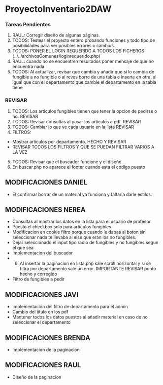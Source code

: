 ﻿# ProyectoInventario2DAW
 ### Tareas Pendientes
1. RAUL: Corregir diseño de algunas páginas.
2. TODOS: Testear el proyecto entero probando funciones y todo tipo de posibilidades para ver posibles errores o cambios.
3. TODOS: PONER EL LOGIN REQUERIDO A TODOS LOS FICHEROS (../../archivosComunes/loginrequerido.php)
4. RAUL: cuando no se encuentren resultados poner mensaje de que no encuentra nada
5. TODOS: Al actualizar, revisar que cambia y añadir que si lo cambia de fungible a no fungible o al reves borre de una tabla e inserte en otra, al igual que con el departamento que cambie el departamento en la tabla tiene

 ### REVISAR
1. TODOS: Los articulos fungibles tienen que tener la opcion de pedirse o no. REVISAR
2. TODOS: Revisar consultas al pasar los articulos a pdf. REVISAR
3. TODOS: Cambiar lo que ve cada usuario en la lista REVISAR
4. FILTROS:
  - Mostrar articulos por departamento. HECHO Y REVISAR
  - REVISAR TODOS LOS FILTROS Y QUE SE PUEDAN FILTRAR VARIOS A LA VEZ
5. TODOS: Revisar que el buscador funcione y el diseño
6. En buscar.php no aparece el footer cuando esta el codigo puesto


## MODIFICACIONES DANIEL
* El confirmar borrar de un material ya funciona y faltaría darle estilos.

## MODIFICACIONES NEREA
* Consultas al mostrar los datos en la lista para el usuario de profesor
* Puesto el checkbox solo para articulos fungibles
* Modificacion en cookie filtro porque cuando le dabas al boton sin seleccionar nada te llevaba al else que eran los no fungibles.
* Dejar seleccionado el input tipo radio de fungibles y no fungibles segun el que sea
* Implementacion del buscador
* 6. Al insertar la paginacion en lista.php sale scroll horizontal y si se filtra por departamento sale un error. IMPORTANTE REVISAR punto hecho y corregido
* Filtro de fungibles a pedir

## MODIFICACIONES JAVI
* Implementación del filtro de departamento para el admin
* Cambio del titulo en los pdf
* Mantener todos los datos puestos al añadir material en caso de no seleccionar el departamento

## MODIFICACIONES BRENDA
* Implementacion de la paginacion

## MODIFICACIONES RAUL
* Diseño de la paginacion
